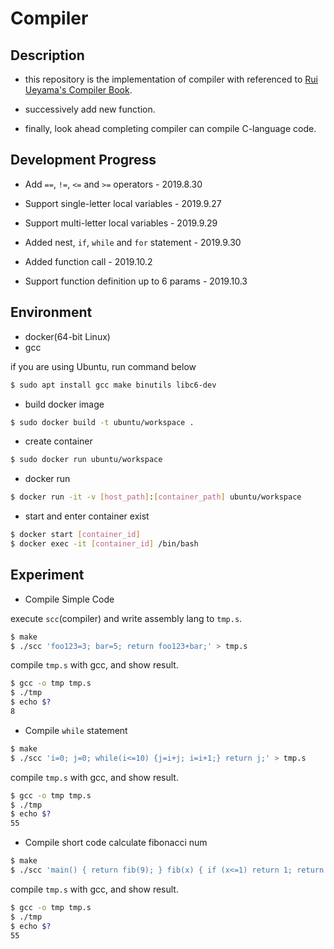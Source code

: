 # Compiler

## Description

- this repository is the implementation of compiler with referenced to [Rui Ueyama's Compiler Book](https://www.sigbus.info/compilerbook).

- successively add new function.

- finally, look ahead completing compiler can compile C-language code.

## Development Progress

- Add `==`, `!=`, `<=` and `>=` operators - 2019.8.30

- Support single-letter local variables - 2019.9.27

- Support multi-letter local variables - 2019.9.29

- Added nest, `if`, `while` and `for` statement - 2019.9.30

- Added function call - 2019.10.2

- Support function definition up to 6 params - 2019.10.3

## Environment 

- docker(64-bit Linux)
- gcc

if you are using Ubuntu, run command below

```bash
$ sudo apt install gcc make binutils libc6-dev
```

- build docker image

```bash
$ sudo docker build -t ubuntu/workspace .
```

- create container

```bash
$ sudo docker run ubuntu/workspace
```

- docker run

```bash
$ docker run -it -v [host_path]:[container_path] ubuntu/workspace
```

- start and enter container exist

```bash
$ docker start [container_id]
$ docker exec -it [container_id] /bin/bash
```

## Experiment

- Compile Simple Code

execute `scc`(compiler) and write assembly lang to `tmp.s`.

```bash
$ make
$ ./scc 'foo123=3; bar=5; return foo123+bar;' > tmp.s
```

compile `tmp.s` with gcc, and show result.

```bash
$ gcc -o tmp tmp.s
$ ./tmp
$ echo $?
8
```

- Compile `while` statement

```bash
$ make
$ ./scc 'i=0; j=0; while(i<=10) {j=i+j; i=i+1;} return j;' > tmp.s
```

compile `tmp.s` with gcc, and show result.

```bash
$ gcc -o tmp tmp.s
$ ./tmp
$ echo $?
55
```

- Compile short code calculate fibonacci num

```bash
$ make
$ ./scc 'main() { return fib(9); } fib(x) { if (x<=1) return 1; return fib(x-1) + fib(x-2); }' > tmp.s
```

compile `tmp.s` with gcc, and show result.

```bash
$ gcc -o tmp tmp.s
$ ./tmp
$ echo $?
55
```